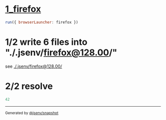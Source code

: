 # [1_firefox](../../as_js_module_dev.test.mjs#L19)

```js
run({ browserLauncher: firefox })
```

# 1/2 write 6 files into "./.jsenv/firefox@128.00/"

see [./.jsenv/firefox@128.00/](./.jsenv/firefox@128.00/)

# 2/2 resolve

```js
42
```
---

<sub>
  Generated by <a href="https://github.com/jsenv/core/tree/main/packages/independent/snapshot">@jsenv/snapshot</a>
</sub>